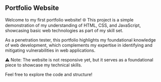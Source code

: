 ## Portfolio Website

Welcome to my first portfolio website! 🌐 This project is a simple demonstration of my understanding of HTML, CSS, and JavaScript, showcasing basic web technologies as part of my skill set.

As a penetration tester, this portfolio highlights my foundational knowledge of web development, which complements my expertise in identifying and mitigating vulnerabilities in web applications.

⚠️ Note: The website is not responsive yet, but it serves as a foundational piece to showcase my technical skills.

Feel free to explore the code and structure!

